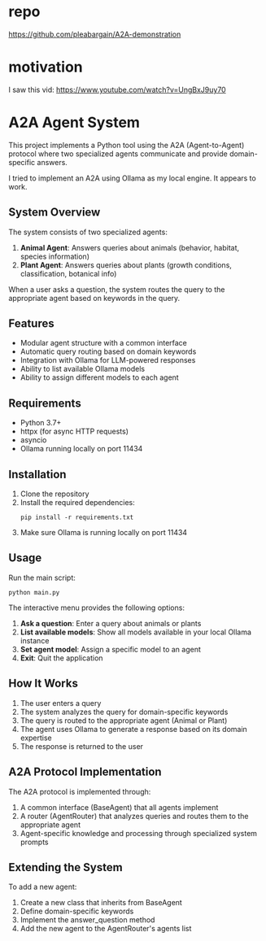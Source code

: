 # repo
https://github.com/pleabargain/A2A-demonstration

# motivation
I saw this vid: https://www.youtube.com/watch?v=UngBxJ9uy70

# A2A Agent System

This project implements a Python tool using the A2A (Agent-to-Agent) protocol where two specialized agents communicate and provide domain-specific answers.


I tried to implement an A2A using Ollama as my local engine. It appears to work.

## System Overview

The system consists of two specialized agents:

1. **Animal Agent**: Answers queries about animals (behavior, habitat, species information)
2. **Plant Agent**: Answers queries about plants (growth conditions, classification, botanical info)

When a user asks a question, the system routes the query to the appropriate agent based on keywords in the query.

## Features

- Modular agent structure with a common interface
- Automatic query routing based on domain keywords
- Integration with Ollama for LLM-powered responses
- Ability to list available Ollama models
- Ability to assign different models to each agent

## Requirements

- Python 3.7+
- httpx (for async HTTP requests)
- asyncio
- Ollama running locally on port 11434

## Installation

1. Clone the repository
2. Install the required dependencies:
   ```
   pip install -r requirements.txt
   ```
3. Make sure Ollama is running locally on port 11434

## Usage

Run the main script:

```
python main.py
```

The interactive menu provides the following options:

1. **Ask a question**: Enter a query about animals or plants
2. **List available models**: Show all models available in your local Ollama instance
3. **Set agent model**: Assign a specific model to an agent
4. **Exit**: Quit the application

## How It Works

1. The user enters a query
2. The system analyzes the query for domain-specific keywords
3. The query is routed to the appropriate agent (Animal or Plant)
4. The agent uses Ollama to generate a response based on its domain expertise
5. The response is returned to the user

## A2A Protocol Implementation

The A2A protocol is implemented through:

1. A common interface (BaseAgent) that all agents implement
2. A router (AgentRouter) that analyzes queries and routes them to the appropriate agent
3. Agent-specific knowledge and processing through specialized system prompts

## Extending the System

To add a new agent:

1. Create a new class that inherits from BaseAgent
2. Define domain-specific keywords
3. Implement the answer_question method
4. Add the new agent to the AgentRouter's agents list
